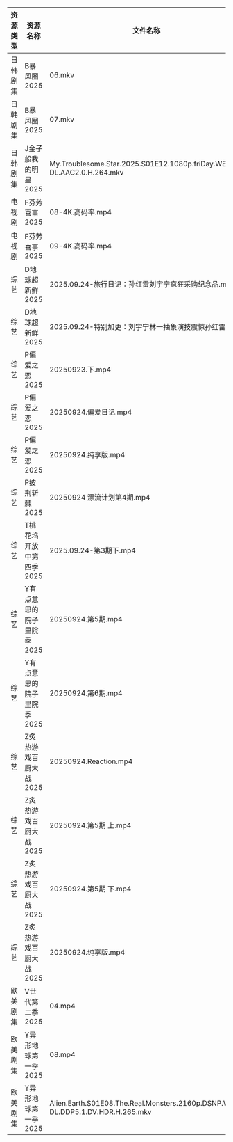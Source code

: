 | 资源类型 | 资源名称            | 文件名称                                                                           | 分享链接                                | 更新时间                |
| ---- | --------------- | ------------------------------------------------------------------------------ | ----------------------------------- | ------------------- |
| 日韩剧集 | B暴风圈2025        | 06.mkv                                                                         | https://pan.quark.cn/s/c0a81a60d31f | 2025-09-24 16:13:36 |
| 日韩剧集 | B暴风圈2025        | 07.mkv                                                                         | https://pan.quark.cn/s/c0a81a60d31f | 2025-09-24 16:13:39 |
| 日韩剧集 | J金子般我的明星2025    | My.Troublesome.Star.2025.S01E12.1080p.friDay.WEB-DL.AAC2.0.H.264.mkv           | https://pan.quark.cn/s/10be8bbe13e5 | 2025-09-24 10:16:38 |
| 电视剧  | F芬芳喜事2025       | 08-4K.高码率.mp4                                                                  | https://pan.quark.cn/s/efd7bba67b01 | 2025-09-24 16:14:58 |
| 电视剧  | F芬芳喜事2025       | 09-4K.高码率.mp4                                                                  | https://pan.quark.cn/s/efd7bba67b01 | 2025-09-24 16:15:02 |
| 综艺   | D地球超新鲜2025      | 2025.09.24-旅行日记：孙红雷刘宇宁疯狂采购纪念品.mp4                                              | https://pan.quark.cn/s/6d9ff5b2efaa | 2025-09-24 16:25:12 |
| 综艺   | D地球超新鲜2025      | 2025.09.24-特别加更：刘宇宁林一抽象演技震惊孙红雷.mp4                                             | https://pan.quark.cn/s/6d9ff5b2efaa | 2025-09-24 16:25:16 |
| 综艺   | P偏爱之恋2025       | 20250923.下.mp4                                                                 | https://pan.quark.cn/s/2023e0def11e | 2025-09-24 10:28:12 |
| 综艺   | P偏爱之恋2025       | 20250924.偏爱日记.mp4                                                              | https://pan.quark.cn/s/2023e0def11e | 2025-09-24 10:28:08 |
| 综艺   | P偏爱之恋2025       | 20250924.纯享版.mp4                                                               | https://pan.quark.cn/s/2023e0def11e | 2025-09-24 10:28:04 |
| 综艺   | P披荆斩棘2025       | 20250924  漂流计划第4期.mp4                                                          | https://pan.quark.cn/s/9ae1eb01008d | 2025-09-24 16:28:06 |
| 综艺   | T桃花坞开放中第四季2025  | 2025.09.24-第3期下.mp4                                                            | https://pan.quark.cn/s/8b7ce4026740 | 2025-09-24 16:29:16 |
| 综艺   | Y有点意思的院子里院季2025 | 20250924.第5期.mp4                                                               | https://pan.quark.cn/s/2cd093d5bb05 | 2025-09-24 16:31:00 |
| 综艺   | Y有点意思的院子里院季2025 | 20250924.第6期.mp4                                                               | https://pan.quark.cn/s/2cd093d5bb05 | 2025-09-24 16:30:57 |
| 综艺   | Z炙热游戏百厨大战2025   | 20250924.Reaction.mp4                                                          | https://pan.quark.cn/s/22ce3991a592 | 2025-09-24 16:31:18 |
| 综艺   | Z炙热游戏百厨大战2025   | 20250924.第5期 上.mp4                                                             | https://pan.quark.cn/s/22ce3991a592 | 2025-09-24 16:31:15 |
| 综艺   | Z炙热游戏百厨大战2025   | 20250924.第5期 下.mp4                                                             | https://pan.quark.cn/s/22ce3991a592 | 2025-09-24 16:31:22 |
| 综艺   | Z炙热游戏百厨大战2025   | 20250924.纯享版.mp4                                                               | https://pan.quark.cn/s/22ce3991a592 | 2025-09-24 16:31:26 |
| 欧美剧集 | V世代第二季2025      | 04.mp4                                                                         | https://pan.quark.cn/s/0829aac69ed8 | 2025-09-24 16:21:19 |
| 欧美剧集 | Y异形地球第一季2025    | 08.mp4                                                                         | https://pan.quark.cn/s/414812145daa | 2025-09-24 10:23:13 |
| 欧美剧集 | Y异形地球第一季2025    | Alien.Earth.S01E08.The.Real.Monsters.2160p.DSNP.WEB-DL.DDP5.1.DV.HDR.H.265.mkv | https://pan.quark.cn/s/414812145daa | 2025-09-24 10:23:16 |
